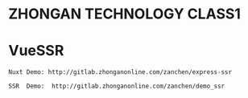 # ZHONGAN TECHNOLOGY CLASS1
# VueSSR
```
Nuxt Demo: http://gitlab.zhonganonline.com/zanchen/express-ssr

SSR  Demo:  http://gitlab.zhonganonline.com/zanchen/demo_ssr

```
